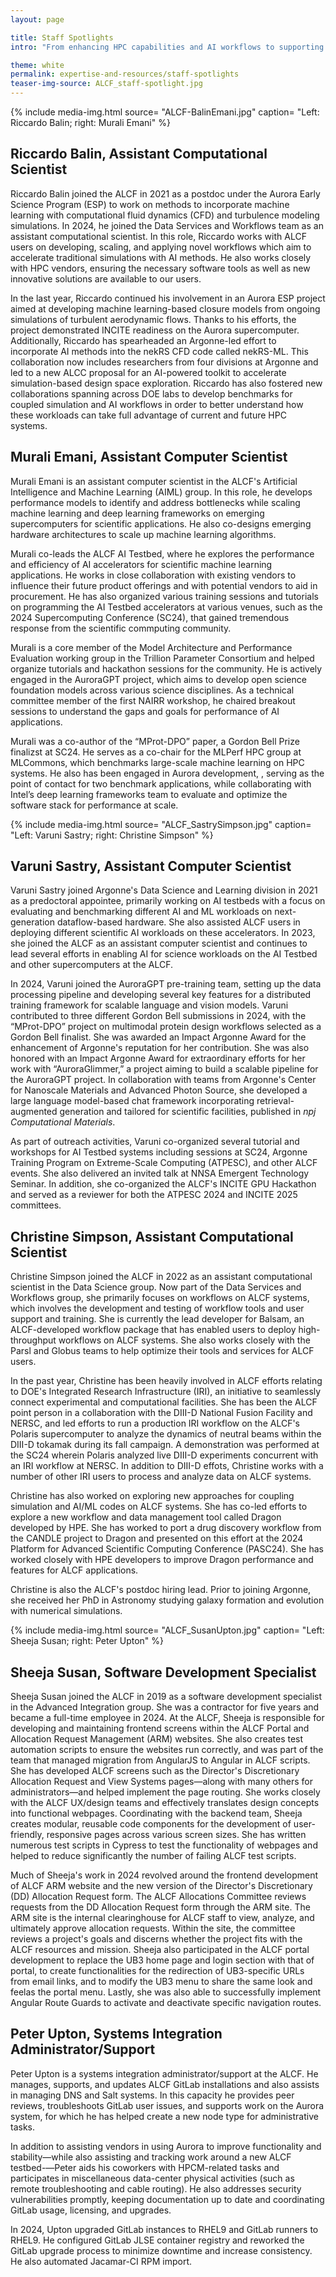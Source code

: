 ```yaml
---
layout: page

title: Staff Spotlights
intro: "From enhancing HPC capabilities and AI workflows to supporting cutting-edge research, these ALCF staff members helped advance the forefront of scientific computing in 2024."

theme: white
permalink: expertise-and-resources/staff-spotlights
teaser-img-source: ALCF_staff-spotlight.jpg
---
```




{% include media-img.html
   source= "ALCF-BalinEmani.jpg"
   caption= "Left: Riccardo Balin; right: Murali Emani"
%}

## Riccardo Balin, Assistant Computational Scientist

Riccardo Balin joined the ALCF in 2021 as a postdoc under the Aurora Early Science Program (ESP) to work on methods to incorporate machine learning with computational fluid dynamics (CFD) and turbulence modeling simulations. In 2024, he joined the Data Services and Workflows team as an assistant computational scientist. In this role, Riccardo works with ALCF users on developing, scaling, and applying novel workflows which aim to accelerate traditional simulations with AI methods. He also works closely with HPC vendors, ensuring the necessary software tools as well as new innovative solutions are available to our users.
 
In the last year, Riccardo continued his involvement in an Aurora ESP project aimed at developing machine learning-based closure models from ongoing simulations of turbulent aerodynamic flows. Thanks to his efforts, the project demonstrated INCITE readiness on the Aurora supercomputer. Additionally, Riccardo has spearheaded an Argonne-led effort to incorporate AI methods into the nekRS CFD code called nekRS-ML. This collaboration now includes researchers from four divisions at Argonne and led to a new ALCC proposal for an AI-powered toolkit to accelerate simulation-based design space exploration. Riccardo has also fostered new collaborations spanning across DOE labs to develop benchmarks for coupled simulation and AI workflows in order to better understand how these workloads can take full advantage of current and future HPC systems. 


## Murali Emani, Assistant Computer Scientist

Murali Emani is an assistant computer scientist in the ALCF's Artificial Intelligence and Machine Learning (AIML) group. In this role, he develops performance models to identify and address bottlenecks while scaling machine learning and deep learning frameworks on emerging supercomputers for scientific applications. He also co-designs emerging hardware architectures to scale up machine learning algorithms. 

Murali co-leads the ALCF AI Testbed, where he explores the performance and efficiency of AI accelerators for scientific machine learning applications. He works in close collaboration with existing vendors to influence their future product offerings and with potential vendors to aid in procurement. He has also organized various training sessions and tutorials on programming the AI Testbed accelerators at various venues, such as the 2024 Supercomputing Conference (SC24), that gained tremendous response from the scientific commputing community. 

Murali is a core member of the Model Architecture and Performance Evaluation working group in the Trillion Parameter Consortium and helped organize tutorials and hackathon sessions for the community. He is actively engaged in the AuroraGPT project, which aims to develop open science foundation models across various science disciplines. As a technical committee member of the first NAIRR workshop, he chaired breakout sessions to understand the gaps and goals for performance of AI applications. 

Murali was a co-author of the “MProt-DPO” paper, a Gordon Bell Prize finalizst at SC24. He serves as a co-chair for the MLPerf HPC group at MLCommons, which benchmarks large-scale machine learning on HPC systems. He also has been engaged in Aurora development, , serving as the point of contact for two benchmark applications, while collaborating with Intel’s deep learning frameworks team to evaluate and optimize the software stack for performance at scale.



{% include media-img.html
   source= "ALCF_SastrySimpson.jpg"
   caption= "Left: Varuni Sastry; right: Christine Simpson"
%}

## Varuni Sastry, Assistant Computer Scientist

Varuni Sastry joined Argonne's Data Science and Learning division in 2021 as a predoctoral appointee, primarily working on AI testbeds with a focus on evaluating and benchmarking different AI and ML workloads on next-generation dataflow-based hardware. She also assisted ALCF users in deploying different scientific AI workloads on these accelerators. In 2023, she joined the ALCF as an assistant computer scientist and continues to lead several efforts in enabling AI for science workloads on the AI Testbed and other supercomputers at the ALCF.

In 2024, Varuni joined the AuroraGPT pre-training team, setting up the data processing pipeline and developing several key features for a distributed training framework for scalable language and vision models. Varuni contributed to three different Gordon Bell submissions in 2024, with the “MProt-DPO” project on multimodal protein design workflows selected as a Gordon Bell finalist. She was awarded an Impact Argonne Award for the enhancement of Argonne's reputation for her contribution. She was also honored with an Impact Argonne Award for extraordinary efforts for her work with “AuroraGlimmer,” a project aiming to build a scalable pipeline for the AuroraGPT project. In collaboration with teams from Argonne's Center for Nanoscale Materials and Advanced Photon Source, she developed a large language model-based chat framework incorporating retrieval-augmented generation and tailored for scientific facilities, published in _npj Computational Materials_.

As part of outreach activities, Varuni co-organized several tutorial and workshops for AI Testbed systems including sessions at SC24, Argonne Training Program on Extreme-Scale Computing (ATPESC), and other ALCF events. She also delivered an invited talk at NNSA Emergent Technology Seminar. In addition, she co-organized the ALCF's INCITE GPU Hackathon and served as a reviewer for both the ATPESC 2024 and INCITE 2025 committees.


## Christine Simpson, Assistant Computational Scientist

Christine Simpson joined the ALCF in 2022 as an assistant computational scientist in the Data Science group. Now part of the Data Services and Workflows group, she primarily focuses on workflows on ALCF systems, which involves the development and testing of workflow tools and user support and training. She is currently the lead developer for Balsam, an ALCF-developed workflow package that has enabled users to deploy high-throughput workflows on ALCF systems. She also works closely with the Parsl and Globus teams to help optimize their tools and services for ALCF users.

In the past year, Christine has been heavily involved in ALCF efforts relating to DOE's Integrated Research Infrastructure (IRI), an initiative to seamlessly connect experimental and computational facilities. She has been the ALCF point person in a collaboration with the DIII-D National Fusion Facility and NERSC, and led efforts to run a production IRI workflow on the ALCF's Polaris supercomputer to analyze the dynamics of neutral beams within the DIII-D tokamak during its fall campaign. A demonstration was performed at the SC24 wherein Polaris analyzed live DIII-D experiments concurrent with an IRI workflow at NERSC. In addition to DIII-D effots, Christine works with a number of other IRI users to process and analyze data on ALCF systems.

Christine has also worked on exploring new approaches for coupling simulation and AI/ML codes on ALCF systems. She has co-led efforts to explore a new workflow and data management tool called Dragon developed by HPE. She has worked to port a drug discovery workflow from the CANDLE project to Dragon and presented on this effort at the 2024 Platform for Advanced Scientific Computing Conference (PASC24). She has worked closely with HPE developers to improve Dragon performance and features for ALCF applications.

Christine is also the ALCF's postdoc hiring lead. Prior to joining Argonne, she received her PhD in Astronomy studying galaxy formation and evolution with numerical simulations.



{% include media-img.html
   source= "ALCF_SusanUpton.jpg"
   caption= "Left: Sheeja Susan; right: Peter Upton"
%}

## Sheeja Susan, Software Development Specialist

Sheeja Susan joined the ALCF in 2019 as a software development specialist in the Advanced Integration group. She was a contractor for five years and became a full-time employee in 2024. At the ALCF, Sheeja is responsible for developing and maintaining frontend screens within the ALCF Portal and Allocation Request Management (ARM) websites. She also creates test automation scripts to ensure the websites run correctly, and was part of the team that managed migration from AngularJS to Angular in ALCF scripts. She has developed ALCF screens such as the Director's Discretionary Allocation Request and View Systems pages—along with many others for administrators—and helped implement the page routing. She works closely with the ALCF UX/design teams and effectively translates design concepts into functional webpages. Coordinating with the backend team, Sheeja creates modular, reusable code components for the development of user-friendly, responsive pages across various screen sizes. She has written numerous test scripts in Cypress to test the functionality of webpages and helped to reduce significantly the number of failing ALCF test scripts.

Much of Sheeja's work in 2024 revolved around the frontend development of ALCF ARM website and the new version of the Director's Discretionary (DD) Allocation Request form. The ALCF Allocations Committee reviews requests from the DD Allocation Request form through the ARM site. The ARM site is the internal clearinghouse for ALCF staff to view, analyze, and ultimately approve allocation requests. Within the site, the committee reviews a project's goals and discerns whether the project fits with the ALCF resources and mission. Sheeja also participated in the ALCF portal development to replace the UB3 home page and login section with that of portal, to create functionalities for the redirection of UB3-specific URLs from email links, and to modify the UB3 menu to share the same look and feelas the portal menu. Lastly, she was also able to successfully implement Angular Route Guards to activate and deactivate specific navigation routes.

## Peter Upton, Systems Integration Administrator/Support

Peter Upton is a systems integration administrator/support at the ALCF. He manages, supports, and updates ALCF GitLab installations and also assists in managing DNS and Salt systems. In this capacity he provides peer reviews, troubleshoots GitLab user issues, and supports work on the Aurora system, for which he has helped create a new node type for administrative tasks.

In addition to assisting vendors in using Aurora to improve functionality and stability—while also assisting and tracking work around a new ALCF testbed-—Peter aids his coworkers with HPCM-related tasks and participates in miscellaneous data-center physical activities (such as remote troubleshooting and cable routing). He also addresses security vulnerabilities promptly, keeping documentation up to date and coordinating GitLab usage, licensing, and upgrades.

In 2024, Upton upgraded GitLab instances to RHEL9 and GitLab runners to RHEL9. He configured GitLab JLSE container registry and reworked the GitLab upgrade process to minimize downtime and increase consistency. He also automated Jacamar-CI RPM import.




